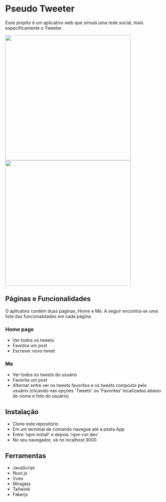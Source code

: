 # Pseudo Tweeter

Esse projeto é um aplicativo web que simula uma rede social, mais especificamente o Tweeter.

<img src="https://github.com/dajalac/Social_Media/blob/main/pseudoTweeter_DesktopScreen.PNG" height="400" />    <img src="https://github.com/dajalac/Social_Media/blob/main/pseudoTweeter_mobile.PNG" height="400" /> 

## Páginas e Funcionalidades
 O aplicativo contém duas paginas, Home e Me. A seguir encontra-se uma lista das funcionalidades em cada página.
	
### Home page
- Ver todos os tweets
- Favotira um post 
- Escrever novo tweet
  
### Me
- Ver todos os tweets do usuário
- Favorita um post
- Alternar entre ver os tweets favoritos e os tweets composto pelo usuário (clicando nas opções 'Tweets' ou 'Favorites' localizadas abaixo do nome e foto do usuário)

## Instalação
- Clone este repositório
- Em um terminal de comando navegue até a pasta App
- Entre 'npm install' e depois 'npm run dev'
- No seu navegador, vá no localhost:3000

## Ferramentas
- JavaScript
- Nuxt.js
- Vuex
- Miragejs
- Tailwind 
- Fakerjs





